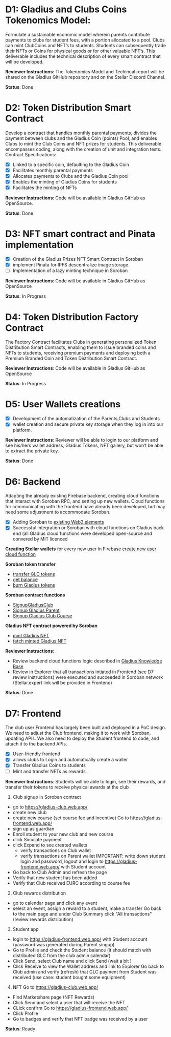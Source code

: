 # D1: Gladius and Clubs Coins Tokenomics Model: 
Formulate a sustainable economic model wherein parents contribute payments to clubs for student fees, with a portion allocated to a pool. Clubs can mint ClubCoins and NFT’s to students. Students can subsequently trade their NFTs or Coins for physical goods or for other valuable NFT’s. This deliverable includes the technical description of every smart contract that will be developed.

**Reviewer Instructions**: The Tokenomics Model and Techincal report will be shared on the Gladius GitHub repository and on the Stellar Discord Channel.

**Status**: Done


# D2: Token Distribution Smart Contract
Develop a contract that handles monthly parental payments, divides the payment between clubs and the Gladius Coin (points) Pool, and enables Clubs to mint  the Club Coins and NFT prizes for students. This deliverable encompasses coding, along with the creation of unit and integration tests. Contract Specifications:
- [x] Linked to a specific coin, defaulting to the Gladius Coin
- [x] Facilitates monthly parental payments
- [x] Allocates payments to Clubs and the Gladius Coin pool
- [x] Enables the minting of Gladius Coins for students
- [x] Facilitates the minting of NFTs
      
**Reviewer Instructions**:  Code will be available in Gladius GitHub as OpenSource.

**Status**: Done


# D3: NFT smart contract and Pinata implementation
- [x] Creation of the Gladius Prizes NFT Smart Contract in Soroban 
- [x] implement Pinata for IPFS descentralize image storage. 
- [ ] Implementation of a lazy minting technique in Soroban

**Reviewer Instructions**:  Code will be available in Gladius GitHub as OpenSource

**Status**: In Progress


# D4: Token Distribution Factory Contract
The Factory Contract facilitates Clubs in generating personalized Token Distribution Smart Contracts, enabling them to issue branded coins and NFTs to students, receiving premium payments and deploying both a Premium Branded Coin and Token Distribution Smart Contract.

**Reviewer Instructions**: Code will be available in Gladius GitHub as OpenSource

**Status**: In Progress

# D5:  User Wallets creations
- [x] Development of the automatization of the Parents,Clubs and Students  
- [x] wallet creation and secure private key storage when they log in into our platform. 

**Reviewer Instructions**: Reviewer will be able to login to our platform and see his/hers wallet address, Gladius Tokens, NFT gallery, but won’t be able to extract the private key.

**Status**: Done


# D6: Backend
Adapting the already existing Firebase backend, creating cloud functions that interact with Soroban RPC, and setting up new wallets. 
Cloud functions for communicating with the frontend have already been developed, but may need some adjustment to accommodate Soroban.
- [x] Adding Soroban to [existing Web3 elements](https://github.com/GladiusClub/gladius-backend/blob/main/gcp_cloud_functions/singup_function/main.py)
- [x] Successful integration or Soroban with cloud functions on Gladius back-end (all Gladius cloud functions were developed open-source and convered by MIT licenced

**Creating Stellar wallets** for every new user in Firebase
[create new user cloud function](https://github.com/GladiusClub/gladius-backend/blob/main/gcp_cloud_functions/singup_function/main.py)

**Soroban token transfer**
- [transfer GLC tokens](https://github.com/GladiusClub/gladius-backend/blob/main/gcp_cloud_functions/transferGLCauth/index.ts)
- [get balance](https://github.com/GladiusClub/gladius-backend/blob/main/gcp_cloud_functions/getStudentBalanceByID/index.ts)
- [burn Gladius tokens](https://github.com/GladiusClub/gladius-backend/blob/main/gcp_cloud_functions/burnGLC/index.ts)

**Soroban contract functions**
- [SignupGladiusClub](https://github.com/GladiusClub/gladius-backend/blob/main/gcp_cloud_functions/SignupGladiusClub/index.ts)
- [Signup Gladius Parent](https://github.com/GladiusClub/gladius-backend/blob/main/gcp_cloud_functions/SignupGladiusParent/index.ts)
- [Signup Gladius Club Course](https://github.com/GladiusClub/gladius-backend/blob/main/gcp_cloud_functions/SignupGladiusClubCourse/index.ts)

**Gladius NFT contract powered by Soroban**
- [mint Gladius NFT](https://github.com/GladiusClub/gladius-backend/blob/main/gcp_cloud_functions/mintGladiusNFT/index.ts)
- [fetch minted Gladius NFT](https://github.com/GladiusClub/gladius-backend/blob/main/gcp_cloud_functions/fetchGladiusNFT/index.ts)
  
  
**Reviewer Instructions**: 
- Review backend cloud functions logic described in [Gladius Knowledge Base](https://gladiusclub.gitbook.io/docs/v/backend)
- Review in Explorer that all transactions intiated in Frontend (see D7 review instructions) were executed and succeeded in Soroban network (Stellar.expert link will be provided in Frontend)



**Status**: Done


# D7: Frontend
The club user Frontend has largely been built and deployed in a PoC design. We need to adjust the Club frontend, making it to work with Soroban, updating APIs. We also need to deploy the Student frontend to code, and attach it to the backend APIs.
- [x] User-friendly frontend 
- [x] allows clubs to Login and automatically create a waller
- [x]  Transfer Gladius Coins to students
- [ ]  Mint and transfer NFTs as rewards.

**Reviewer Instructions**:  Students will be able to login, see their rewards, and transfer their tokens to receive physical awards at the club
1. Club signup in Soroban contract 
  - go to  https://gladius-club.web.app/
  - create new club
  - create new course (set course fee and incentive)
Go to https://gladius-frontend.web.app/
  - sign up as guardian
  - Enroll student to your new club and new course
  - click Simulate payment
  - click Expand to see created wallets
    - verify transactions on Club wallet
    - verify transactions on Parent  wallet
IMPORTANT: write down student login and password, logout and login to https://gladius-frontend.web.app/ with Student account
  - Go back to Club Admin and refresh the page
  - Verify that new student has been added
  - Verify that Club received EURC according to course fee 
2. Club rewards distribution
  - go to calendar page and click any event
  - select an event, assign a reward to a student, make a transfer
Go back to the main page and under Club Summary click "All transactions" (review rewards distribution)
3. Student app
  - login to https://gladius-frontend.web.app/ with Student account (password was generated during Parent singup)
  - Go to Profile and check the Student balance (it should match with distributed GLC from the club admin calendar)
  - Click Send, select Club name and click Send (wait a bit )
  - Click Receive to view the Wallet address and link to Explorer
Go back to Club admin and verify (refresh) that GLC payment from Student was received (use case: student bought some equipment)
4. NFT
Go to https://gladius-club.web.app/
- Find Marketshare page (NFT Rewards)
- Click Send and select a user that will receive the NFT
- CLick confirm
Go to https://gladius-frontend.web.app/
- Click Profile
- Go to badges and verify that NFT badge was received by a user

**Status**: Ready
